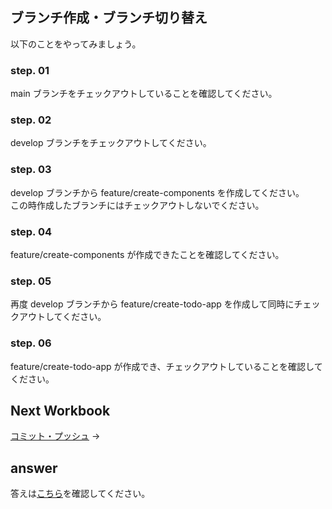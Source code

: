## ブランチ作成・ブランチ切り替え

以下のことをやってみましょう。

### step. 01
main ブランチをチェックアウトしていることを確認してください。

### step. 02
develop ブランチをチェックアウトしてください。

### step. 03
develop ブランチから feature/create-components を作成してください。  
この時作成したブランチにはチェックアウトしないでください。

### step. 04
feature/create-components が作成できたことを確認してください。

### step. 05
再度 develop ブランチから feature/create-todo-app を作成して同時にチェックアウトしてください。

### step. 06
feature/create-todo-app が作成でき、チェックアウトしていることを確認してください。

## Next Workbook

[コミット・プッシュ](/public/docs/Workbook/practice/step02/index.md) →

## answer

答えは[こちら](/public/docs/training/answer/step01/index.md)を確認してください。

